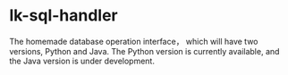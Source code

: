 # lk-sql-handler

The homemade database operation interface， which will have two versions, Python and Java. The Python version is currently available, and the Java version is under development.
